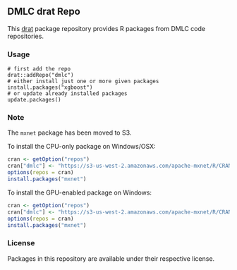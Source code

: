 ## DMLC drat Repo

This [drat](http://dirk.eddelbuettel.com/code/drat.html) package repository provides R packages from DMLC code repositories.

### Usage

```{.r}
# first add the repo
drat::addRepo("dmlc")
# either install just one or more given packages
install.packages("xgboost")
# or update already installed packages
update.packages()
```

### Note

The `mxnet` package has been moved to S3.

To install the CPU-only package on Windows/OSX:

```r
cran <- getOption("repos")
cran["dmlc"] <- "https://s3-us-west-2.amazonaws.com/apache-mxnet/R/CRAN/"
options(repos = cran)
install.packages("mxnet")
```

To install the GPU-enabled package on Windows:

```r
cran <- getOption("repos")
cran["dmlc"] <- "https://s3-us-west-2.amazonaws.com/apache-mxnet/R/CRAN/GPU"
options(repos = cran)
install.packages("mxnet")
```

### License

Packages in this repository are available under their respective license.
